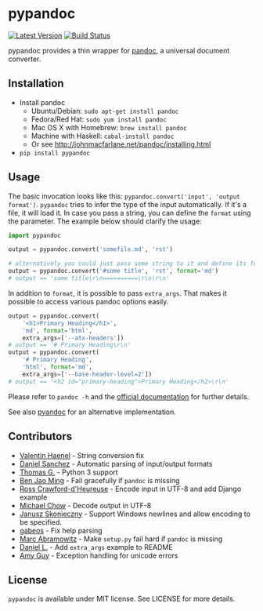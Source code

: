 # pypandoc

[![Latest Version](https://pypip.in/version/pypandoc/badge.svg)](https://pypi.python.org/pypi/pypandoc/)
[![Build Status](https://travis-ci.org/bebraw/pypandoc.svg?branch=master)](https://travis-ci.org/bebraw/pypandoc)

pypandoc provides a thin wrapper for [pandoc](http://johnmacfarlane.net/pandoc/), a universal document converter.

## Installation

- Install pandoc
  - Ubuntu/Debian: `sudo apt-get install pandoc`
  - Fedora/Red Hat: `sudo yum install pandoc`
  - Mac OS X with Homebrew: `brew install pandoc`
  - Machine with Haskell: `cabal-install pandoc`
  - Or see http://johnmacfarlane.net/pandoc/installing.html
- `pip install pypandoc`

## Usage

The basic invocation looks like this: `pypandoc.convert('input', 'output format')`. `pypandoc` tries to infer the type of the input automatically. If it's a file, it will load it. In case you pass a string, you can define the `format` using the parameter. The example below should clarify the usage:

```python
import pypandoc

output = pypandoc.convert('somefile.md', 'rst')

# alternatively you could just pass some string to it and define its format
output = pypandoc.convert('#some title', 'rst', format='md')
# output == 'some title\r\n==========\r\n\r\n'
```

In addition to `format`, it is possible to pass `extra_args`.
That makes it possible to access various pandoc options easily.

```python
output = pypandoc.convert(
    '<h1>Primary Heading</h1>',
    'md', format='html',
    extra_args=['--atx-headers'])
# output == '# Primary Heading\r\n'
output = pypandoc.convert(
    '# Primary Heading',
    'html', format='md',
    extra_args=['--base-header-level=2'])
# output == '<h2 id="primary-heading">Primary Heading</h2>\r\n'
```

Please refer to `pandoc -h` and the [official documentation](http://johnmacfarlane.net/pandoc/README.html) for further details.


See also [pyandoc](http://pypi.python.org/pypi/pyandoc/) for an alternative implementation.

## Contributors

* [Valentin Haenel](https://github.com/esc) - String conversion fix
* [Daniel Sanchez](https://github.com/ErunamoJAZZ) - Automatic parsing of input/output formats
* [Thomas G.](https://github.com/coldfix) - Python 3 support
* [Ben Jao Ming](https://github.com/benjaoming) - Fail gracefully if `pandoc` is missing
* [Ross Crawford-d'Heureuse](http://github.com/rosscdh) - Encode input in UTF-8 and add Django example
* [Michael Chow](https://github.com/machow) - Decode output in UTF-8
* [Janusz Skonieczny](https://github.com/wooyek) - Support Windows newlines and allow encoding to be specified.
* [gabeos](https://github.com/gabeos) - Fix help parsing
* [Marc Abramowitz](https://github.com/msabramo) - Make `setup.py` fail hard if `pandoc` is missing
* [Daniel L.](https://github.com/mcktrtl) - Add `extra_args` example to README
* [Amy Guy](https://github.com/rhiaro) - Exception handling for unicode errors

## License

`pypandoc` is available under MIT license. See LICENSE for more details.
